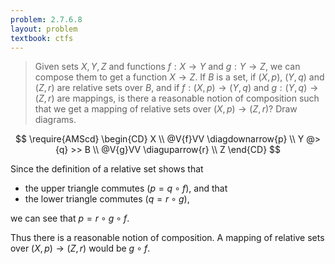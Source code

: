 ```yaml
---
problem: 2.7.6.8 
layout: problem
textbook: ctfs
---
```


> Given sets $X,Y,Z$ and functions $f:X\to Y$ and $g:Y\to Z$, we can compose
> them to get a function $X\to Z$. If $B$ is a set, if $(X,p)$, $(Y,q)$ and
> $(Z,r)$ are relative sets over $B$, and if $f: (X,p) \to (Y,q)$ and $g:
> (Y,q)\to (Z,r)$ are mappings, is there a reasonable notion of composition such
> that we get a mapping of relative sets over $(X,p)\to(Z,r)$? Draw diagrams.

$$
\require{AMScd}
\begin{CD}
X \\
@V{f}VV \diagdownarrow{p} \\
Y @>{q} >> B \\
@V{g}VV \diaguparrow{r} \\
Z
\end{CD}
$$


Since the definition of a relative set shows that 
 - the upper triangle commutes ($p = q\circ f$), and that
 - the lower triangle commutes ($q = r\circ g$), 

we can see that $p = r \circ g \circ f$.

Thus there is a reasonable notion of composition. A mapping of relative sets
over $(X,p)\to(Z,r)$ would be $g\circ f$.
